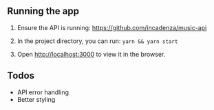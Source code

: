 ## Running the app

1) Ensure the API is running: https://github.com/incadenza/music-api

2) In the project directory, you can run: `yarn && yarn start`

3) Open [http://localhost:3000](http://localhost:3000) to view it in the browser.

## Todos
- API error handling
- Better styling